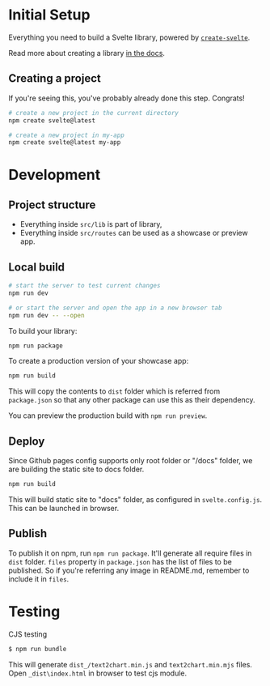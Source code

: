 # Initial Setup
Everything you need to build a Svelte library, powered by [`create-svelte`](https://github.com/sveltejs/kit/tree/main/packages/create-svelte).

Read more about creating a library [in the docs](https://kit.svelte.dev/docs/packaging).

## Creating a project

If you're seeing this, you've probably already done this step. Congrats!

```bash
# create a new project in the current directory
npm create svelte@latest

# create a new project in my-app
npm create svelte@latest my-app
```

# Development

## Project structure
- Everything inside `src/lib` is part of library, 
- Everything inside `src/routes` can be used as a showcase or preview app.

## Local build
```bash
# start the server to test current changes
npm run dev

# or start the server and open the app in a new browser tab
npm run dev -- --open
```

To build your library:

```bash
npm run package
```

To create a production version of your showcase app:

```bash
npm run build
```
This will copy the contents to `dist` folder which is referred from `package.json` so that any other package can use this as their dependency.


You can preview the production build with `npm run preview`.

## Deploy
Since Github pages config supports only root folder or "/docs" folder, we are building the static site to docs folder. 

```bash
npm run build
```

This will build static site to "docs" folder, as configured in `svelte.config.js`. This can be launched in browser.

## Publish

To publish it on npm, run `npm run package`. It'll generate all require files in `dist` folder. `files` property in `package.json` has the list of files to be published. So if you're referring any image in README.md, remember to include it in `files`.

# Testing

CJS testing
```bash
$ npm run bundle
```

This will generate `dist_/text2chart.min.js` and `text2chart.min.mjs` files. Open `_dist\index.html` in browser to test cjs module.